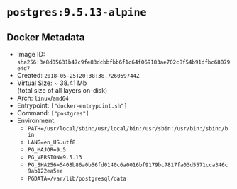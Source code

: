 # `postgres:9.5.13-alpine`

## Docker Metadata

- Image ID: `sha256:3e8d05631b47c9fe83dcbbfbb6f1c64f069183ae702c8f54b91dfbc68079e4d7`
- Created: `2018-05-25T20:38:38.726059744Z`
- Virtual Size: ~ 38.41 Mb  
  (total size of all layers on-disk)
- Arch: `linux`/`amd64`
- Entrypoint: `["docker-entrypoint.sh"]`
- Command: `["postgres"]`
- Environment:
  - `PATH=/usr/local/sbin:/usr/local/bin:/usr/sbin:/usr/bin:/sbin:/bin`
  - `LANG=en_US.utf8`
  - `PG_MAJOR=9.5`
  - `PG_VERSION=9.5.13`
  - `PG_SHA256=5408b86a0b56fd0140c6a0016bf9179bc7817fa03d5571cca346c9ab122ea5ee`
  - `PGDATA=/var/lib/postgresql/data`
